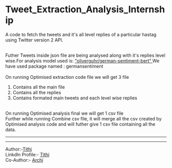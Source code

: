 # Tweet_Extraction_Analysis_Internship
A code to fetch the tweets and it's all level replies of a particular hastag using Twitter version 2 API.
<br/>
<br/>

Futher Tweets inside json file are being analysed along with it's replies level wise.For analysis model used is: <a href="https://github.com/oliverguhr/german-sentiment-lib">"oliverguhr/german-sentiment-bert" </a>
We have used package named : germansentiment
<br/>
<br/>
On running Optimised extraction code file we will get 3 file <br/>
1. Contains all the main file <br/>
2. Contains all the replies <br/>
3. Contains formated main tweets and each level wise replies <br/>
<br/>
On running Optimised analysis final we will get 1 csv file <br/>
Further while running Combine csv file, it will merge all the csv created by Optimised analysis code and will futher give 1 csv file containing all the data.
<hr/>
<hr/>
Author:-<a href="https://github.com/TITHI007">Tithi</a><br/>
LinkdIn Profile:- <a href="https://www.linkedin.com/in/tithi-patel-a97728199">Tithi</a><br/>
Co-Author:- <a href="https://github.com/archi4">Archi</a><br/>
